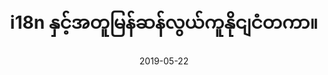 ---
title: "i18n နှင့်အတူမြန်ဆန်လွယ်ကူနိုငျငံတကာ။"
tags: [lighthouse, pwa, wcag]
date: 2019-05-22
path: blog/bur/i18n
cover: ./preview.png
excerpt: ာသာစကားမျိုးစုံအတွက်ဘလော့ဂ်ထုတ်ဝေရန်တစ်ဦးကပျော်စရာနည်းလမ်းဖြစ်သည်။
---